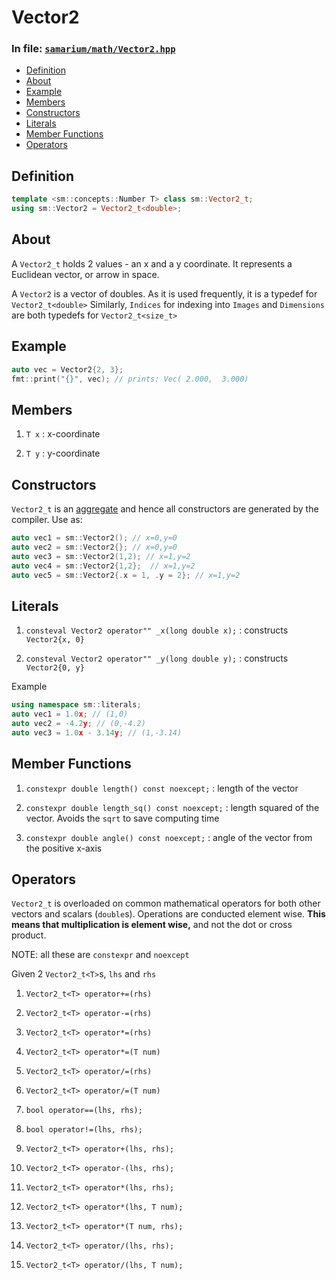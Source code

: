# Vector2

### In file: [`samarium/math/Vector2.hpp`](https://github.com/strangeQuark1041/samarium/blob/main/src/samarium/math/Vector2.hpp)

- [Definition](#definition)
- [About](#about)
- [Example](#example)
- [Members](#members)
- [Constructors](#constructors)
- [Literals](#literals)
- [Member Functions](#member-functions)
- [Operators](#operators)

## Definition

```cpp
template <sm::concepts::Number T> class sm::Vector2_t;
using sm::Vector2 = Vector2_t<double>;
```

## About

A `Vector2_t` holds 2 values - an x and a y coordinate. It represents a Euclidean vector, or arrow in space.

A `Vector2` is a vector of doubles. As it is used frequently, it is a typedef for `Vector2_t<double>`
Similarly, `Indices` for indexing into `Images` and `Dimensions` are both typedefs for `Vector2_t<size_t>`

## Example

```cpp
auto vec = Vector2{2, 3};
fmt::print("{}", vec); // prints: Vec( 2.000,  3.000)
```

## Members

1. `T x` : x-coordinate

2. `T y` : y-coordinate

## Constructors

`Vector2_t` is an [aggregate](https://en.cppreference.com/w/cpp/language/aggregate_initialization) and hence all constructors are generated by the compiler. Use as:

```cpp
auto vec1 = sm::Vector2(); // x=0,y=0
auto vec2 = sm::Vector2{}; // x=0,y=0
auto vec3 = sm::Vector2(1,2); // x=1,y=2
auto vec4 = sm::Vector2{1,2};  // x=1,y=2
auto vec5 = sm::Vector2{.x = 1, .y = 2}; // x=1,y=2
```

## Literals

1. `consteval Vector2 operator"" _x(long double x);` : constructs `Vector2{x, 0}`

2. `consteval Vector2 operator"" _y(long double y);` : constructs `Vector2{0, y}`

Example

```cpp
using namespace sm::literals;
auto vec1 = 1.0x; // (1,0)
auto vec2 = -4.2y; // (0,-4.2)
auto vec3 = 1.0x - 3.14y; // (1,-3.14)
```

## Member Functions

1. `constexpr double length() const noexcept;` : length of the vector

2. `constexpr double length_sq() const noexcept;` : length squared of the vector. Avoids the `sqrt` to save computing time

3. `constexpr double angle() const noexcept;` : angle of the vector from the positive x-axis

## Operators

`Vector2_t` is overloaded on common mathematical operators for both other vectors and scalars (`double`s). Operations are conducted element wise. **This means that multiplication is element wise,** and not the dot or cross product.

NOTE: all these are `constexpr` and `noexcept`


Given 2 `Vector2_t<T>`s, `lhs` and `rhs`

1. `Vector2_t<T> operator+=(rhs)`

2. `Vector2_t<T> operator-=(rhs)`

3. `Vector2_t<T> operator*=(rhs)`

4. `Vector2_t<T> operator*=(T num)`

5. `Vector2_t<T> operator/=(rhs)`

6. `Vector2_t<T> operator/=(T num)`

7. `bool operator==(lhs, rhs);`

8. `bool operator!=(lhs, rhs);`

9. `Vector2_t<T> operator+(lhs, rhs);`

10. `Vector2_t<T> operator-(lhs, rhs);`

11. `Vector2_t<T> operator*(lhs, rhs);`

12. `Vector2_t<T> operator*(lhs, T num);`

13. `Vector2_t<T> operator*(T num, rhs);`

14. `Vector2_t<T> operator/(lhs, rhs);`

15. `Vector2_t<T> operator/(lhs, T num);`
